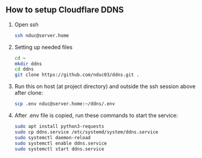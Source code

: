 ## How to setup Cloudflare DDNS
1. Open ssh
    ```sh
    ssh nduc@server.home
    ```

2. Setting up needed files
    ```sh
    cd ~
    mkdir ddns
    cd ddns
    git clone https://github.com/nduc03/ddns.git .
    ```

3. Run this on host (at project directory) and outside the ssh session above after clone:
    ```sh
    scp .env nduc@server.home:~/ddns/.env
    ```

4. After .env file is copied, run these commands to start the service:
    ```sh
    sudo apt install python3-requests
    sudo cp ddns.service /etc/systemd/system/ddns.service
    sudo systemctl daemon-reload
    sudo systemctl enable ddns.service
    sudo systemctl start ddns.service
    ```